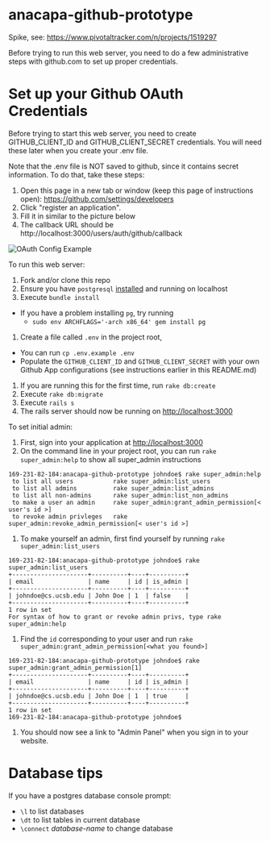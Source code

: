 # anacapa-github-prototype
Spike, see: https://www.pivotaltracker.com/n/projects/1519297

Before trying to run this web server, you need to do a few administrative steps with github.com to set up proper credentials.

# Set up your Github OAuth Credentials

Before trying to start this web server, you need to create GITHUB_CLIENT_ID and GITHUB_CLIENT_SECRET credentials.  You will need these later when you create your .env file.  

Note that the .env file is NOT saved to github, since it contains secret information.  To do that, take these steps:

1. Open this page in a new tab or window (keep this page of instructions open): https://github.com/settings/developers
1. Click "register an application".
1. Fill it in similar to the picture below
1. The callback URL should be http://localhost:3000/users/auth/github/callback

![OAuth Config Example](https://github.com/ncbrown1/anacapa-github-prototype/raw/master/oauth_settings_example.png "Example OAuth Configurations")

To run this web server:

1. Fork and/or clone this repo
1. Ensure you have `postgresql` [installed](https://wiki.postgresql.org/wiki/Detailed_installation_guides) and running on localhost
1. Execute `bundle install`
  * If you have a problem installing `pg`, try running
    * `sudo env ARCHFLAGS='-arch x86_64' gem install pg`
1. Create a file called `.env` in the project root,
  * You can run `cp .env.example .env`
  * Populate the `GITHUB_CLIENT_ID` and `GITHUB_CLIENT_SECRET` with your own Github App configurations (see instructions earlier in this README.md)
1. If you are running this for the first time, run `rake db:create`
1. Execute `rake db:migrate`
1. Execute `rails s`
1. The rails server should now be running on [http://localhost:3000](http://localhost:3000)

To set initial admin:

1. First, sign into your application at [http://localhost:3000](http://localhost:3000)
1. On the command line in your project root, you can run `rake super_admin:help` to show all super_admin instructions
```
169-231-82-184:anacapa-github-prototype johndoe$ rake super_admin:help
 to list all users           rake super_admin:list_users   
 to list all admins          rake super_admin:list_admins   
 to list all non-admins      rake super_admin:list_non_admins   
 to make a user an admin     rake super_admin:grant_admin_permission[< user's id >]   
 to revoke admin privleges   rake super_admin:revoke_admin_permission[< user's id >] 
```
1. To make yourself an admin, first find yourself by running `rake super_admin:list_users`
```
169-231-82-184:anacapa-github-prototype johndoe$ rake super_admin:list_users
+---------------------+----------+----+----------+
| email               | name     | id | is_admin |
+---------------------+----------+----+----------+
| johndoe@cs.ucsb.edu | John Doe | 1  | false    |
+---------------------+----------+----+----------+
1 row in set
For syntax of how to grant or revoke admin privs, type rake super_admin:help
```
1. Find the `id` corresponding to your user and run `rake super_admin:grant_admin_permission[<what you found>]`
```
169-231-82-184:anacapa-github-prototype johndoe$ rake super_admin:grant_admin_permission[1]
+---------------------+----------+----+----------+
| email               | name     | id | is_admin |
+---------------------+----------+----+----------+
| johndoe@cs.ucsb.edu | John Doe | 1  | true     |
+---------------------+----------+----+----------+
1 row in set
169-231-82-184:anacapa-github-prototype johndoe$
```
1. You should now see a link to "Admin Panel" when you sign in to your website.





# Database tips

If you have a postgres database console prompt:


* `\l` to list databases
* `\dt` to list tables in current database
* `\connect` <em>database-name</em> to change database

